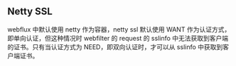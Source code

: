 ## Netty SSL

webflux 中默认使用 netty 作为容器，netty ssl 默认使用 WANT 作为认证方式，即单向认证，但这种情况时 webfilter 的 request 的 sslinfo 中无法获取到客户端的证书。只有当认证方式为 NEED，即双向认证时，才可以从 sslinfo 中获取到客户端证书。

